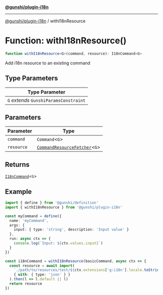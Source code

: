 [**@gunshi/plugin-i18n**](../index.md)

---

[@gunshi/plugin-i18n](../index.md) / withI18nResource

# Function: withI18nResource()

```ts
function withI18nResource<G>(command, resource): I18nCommand<G>
```

Add i18n resource to an existing command

## Type Parameters

| Type Parameter                         |
| -------------------------------------- |
| `G` _extends_ `GunshiParamsConstraint` |

## Parameters

| Parameter  | Type                                                                         |
| ---------- | ---------------------------------------------------------------------------- |
| `command`  | `Command`\<`G`\>                                                             |
| `resource` | [`CommandResourceFetcher`](../type-aliases/CommandResourceFetcher.md)\<`G`\> |

## Returns

[`I18nCommand`](../interfaces/I18nCommand.md)\<`G`\>

## Example

```ts
import { define } from '@gunshi/definition'
import { withI18nResource } from '@gunshi/plugin-i18n'

const myCommand = define({
  name: 'myCommand',
  args: {
    input: { type: 'string', description: 'Input value' }
  },
  run: async ctx => {
    console.log(`Input: ${ctx.values.input}`)
  }
})

const i18nCommand = withI18nResource(basicCommand, async ctx => {
  const resource = await import(
    `./path/to/resources/test/${ctx.extensions['g:i18n'].locale.toString()}.json`,
    { with: { type: 'json' } }
  ).then(l => l.default || l)
  return resource
})
```
